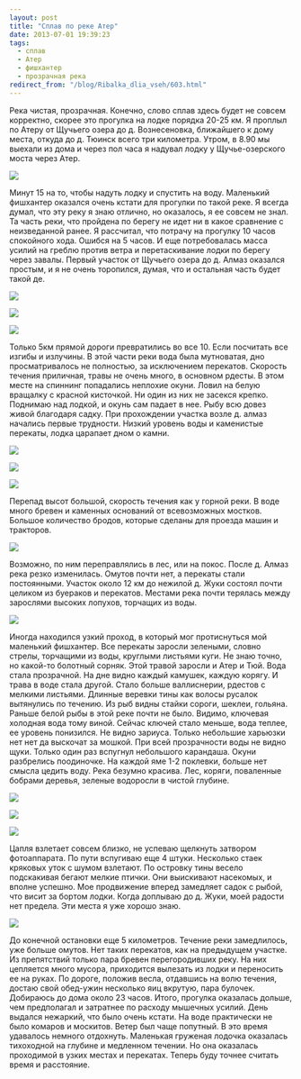 ```yaml
---
layout: post
title: "Сплав по реке Атер"
date: 2013-07-01 19:39:23
tags:
  - сплав
  - Атер
  - фишхантер
  - прозрачная река
redirect_from: "/blog/Ribalka_dlia_vseh/603.html"
---
```

Река чистая, прозрачная. Конечно, слово сплав здесь будет не совсем
корректно, скорее это прогулка на лодке порядка 20-25 км. Я проплыл по
Атеру от Щучьего озера до д. Вознесеновка, ближайшего к дому места,
откуда до д. Тюинск всего три километра. Утром, в 8.90 мы выехали из
дома и через пол часа я надувал лодку у Щучье-озерского моста через
Атер.

![](http://fishingguru.ru/uploads/images/00/00/01/2013/08/14/c54457.jpg)

Минут 15 на то, чтобы надуть лодку и спустить на воду. Маленький
фишхантер оказался очень кстати для прогулки по такой реке. Я всегда
думал, что эту реку я знаю отлично, но оказалось, я ее совсем не знал.
Та часть реки, что пройдена по берегу не идет ни в какое сравнение с
неизведанной ранее. Я рассчитал, что потрачу на прогулку 10 часов
спокойного хода. Ошибся на 5 часов. И еще потребовалась масса усилий на
греблю против ветра и перетаскивание лодки по берегу через завалы.
Первый участок от Щучьего озера до д. Алмаз оказался простым, и я не
очень торопился, думая, что и остальная часть будет такой де.

![](http://fishingguru.ru/uploads/images/00/00/01/2013/08/14/bb4ec6.jpg)

![](http://fishingguru.ru/uploads/images/00/00/01/2013/08/14/40b17e.jpg)

![](http://fishingguru.ru/uploads/images/00/00/01/2013/08/14/0aed8a.jpg)

Только 5км прямой дороги превратились во все 10. Если посчитать все
изгибы и излучины. В этой части реки вода была мутноватая, дно
просматривалось не полностью, за исключением перекатов. Скорость течения
приличная, травы не очень много, в основном рдесты. В этом месте на
спиннинг попадались неплохие окуни. Ловил на белую вращалку с красной
кисточкой. Ни один из них не засекся крепко. Поднимаю над лодкой, и
окунь сам падает в нее. Рыбу всю довез живой благодаря садку. При
прохождении участка возле д. алмаз начались первые трудности. Низкий
уровень воды и каменистые перекаты, лодка царапает дном о камни.

![](http://fishingguru.ru/uploads/images/00/00/01/2013/08/14/e2958b.jpg)

![](http://fishingguru.ru/uploads/images/00/00/01/2013/08/14/19a343.jpg)

![](http://fishingguru.ru/uploads/images/00/00/01/2013/08/14/f49f4a.jpg)

Перепад высот большой, скорость течения как у горной реки. В воде много
бревен и каменных оснований от всевозможных мостков. Большое количество
бродов, которые сделаны для проезда машин и тракторов.

![](http://fishingguru.ru/uploads/images/00/00/01/2013/08/14/161332.jpg)

Возможно, по ним переправлялись в лес, или на покос. После д. Алмаз река
резко изменилась. Омутов почти нет, а перекаты стали постоянными.
Участок около 12 км до нежилой д. Жуки состоял почти целиком из буераков
и перекатов. Местами река почти терялась между зарослями высоких
лопухов, торчащих из воды.

![](http://fishingguru.ru/uploads/images/00/00/01/2013/08/14/4b0744.jpg)

Иногда находился узкий проход, в который мог протиснуться мой маленький
фишхантер. Все перекаты заросли зелеными, словно стрелы, торчащими из
воды, круглыми листьями куги. Не знаю точно, но какой-то болотный
сорняк. Этой травой заросли и Атер и Тюй. Вода стала прозрачной. На дне
видно каждый камушек, каждую корягу. И трава в воде стала другой. Стало
больше валлиснерии, рдестов с мелкими листьями. Длинные веревки тины как
волосы русалок вытянулись по течению. Из рыб видны стайки сороги,
шеклеи, гольяна. Раньше белой рыбы в этой реке почти не было. Видимо,
ключевая холодная вода тому виной. Сейчас ключей стало меньше, вода
теплее, ее уровень понизился. Не видно зариуса. Только небольшие
харьюзки нет нет да выскочат за мошкой. При всей прозрачности воды не
видно щуки. Только один раз вспугнул небольшого карандаша. Окуни
разбрелись поодиночке. На каждой яме 1-2 поклевки, больше нет смысла
цедить воду. Река безумно красива. Лес, коряги, поваленные бобрами
деревья, зеленые водоросли в чистой глубине.

![](http://fishingguru.ru/uploads/images/00/00/01/2013/08/14/515b60.jpg)

![](http://fishingguru.ru/uploads/images/00/00/01/2013/08/14/fd725b.jpg)

![](http://fishingguru.ru/uploads/images/00/00/01/2013/08/14/1eef32.jpg)

Цапля взлетает совсем близко, не успеваю щелкнуть затвором фотоаппарата.
По пути вспугиваю еще 4 штуки. Несколько стаек кряковых уток с шумом
взлетают. По островку тины весело подскакивая бегают мелкие птички. Они
выискивают насекомых, и вполне успешно. Мое продвижение вперед замедляет
садок с рыбой, что висит за бортом лодки. Когда доплываю до д. Жуки,
моей радости нет предела. Эти места я уже хорошо знаю.

![](http://fishingguru.ru/uploads/images/00/00/01/2013/08/14/d6bcf8.jpg)

До конечной остановки еще 5 километров. Течение реки замедлилось, уже
больше омутов. Нет таких перекатов, как на предыдущем участке. Из
препятствий только пара бревен перегородивших реку. На них цепляется
много мусора, приходится вылезать из лодки и переносить ее на руках. По
дороге, положив весла, отдавшись на волю течения, достаю свой обед-ужин
несколько яиц вкрутую, пара булочек. Добираюсь до дома около 23 часов.
Итого, прогулка оказалась дольше, чем предполагал и затратнее по расходу
мышечных усилий. День выдался нежаркий, что было очень кстати. На воде
практически не было комаров и москитов. Ветер был чаще попутный. В это
время удавалось немного отдохнуть. Маленькая груженая лодочка оказалась
тихоходной на глубине и медленном течении. Но она оказалась проходимой в
узких местах и перекатах. Теперь буду точнее считать время и расстояние.
